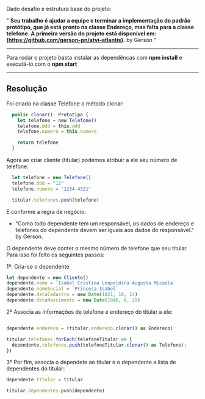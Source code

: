 Dado desafio e estrutura base do projeto:

"
  **Seu trabalho é ajudar a equipe e terminar a implementação do padrão protótipo, que já está pronto na classe Endereço, mas falta para a classe telefone. A primeira versão do projeto está disponível em: (https://github.com/gerson-pn/atvi-atlantis).** by Gerson
"

---

Para rodar o projeto basta instalar as dependêncas com **npm install** e executá-lo com o **npm start**


---

## Resolução

Foi criado na classe Telefone o método clonar:

```ts
  public clonar(): Prototipo {
    let telefone = new Telefone()
    telefone.ddd = this.ddd
    telefone.numero = this.numero

    return telefone
  }
```

Agora ao criar cliente (titular) podemos atribuir a ele seu número de telefone:

```ts
  let telefone = new Telefone()
  telefone.ddd = "12"
  telefone.numero = "1234-4321"

  titular.telefones.push(telefone)
```

E conforme a regra de negócio:

- "Como todo dependente tem um responsável, os dados de endereço e telefones do dependente devem ser iguais aos dados do responsável." by Gerson.

O dependente deve conter o mesmo número de telefone que seu titular. Para isso foi feito os seguintes passos:

1º: Cria-se o dependente

```ts
let dependente = new Cliente()
dependente.nome = `Isabel Cristina Leopoldina Augusta Micaela`
dependente.nomeSocial = `Princesa Isabel`
dependente.dataCadastro = new Date(1921, 10, 14)
dependente.dataNascimento = new Date(1846, 6, 29)

```

2º Associa as informações de telefone e endereço do titular a ele:

```ts

dependente.endereco = (titular.endereco.clonar() as Endereco)

titular.telefones.forEach(telefoneTitular => {
  dependente.telefones.push(telefoneTitular.clonar() as Telefone);
})

```

3º Por fim, associa o dependete ao titular e o dependente a lista de dependentes do titular:

```ts
dependente.titular = titular

titular.dependentes.push(dependente)
```
